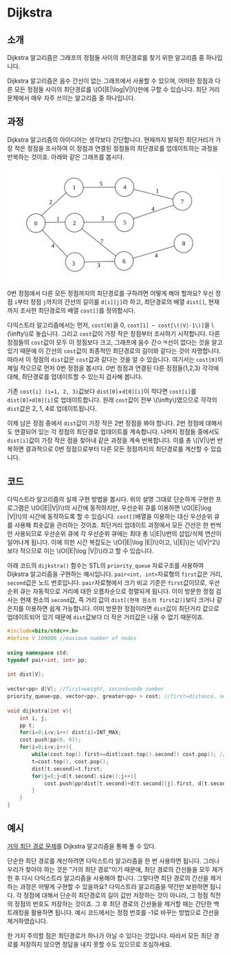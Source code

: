 # Dijkstra

## 소개

Dijkstra 알고리즘은 그래프의 정점들 사이의 최단경로를 찾기 위한 알고리즘 중 하나입니다.

Dijkstra 알고리즘은 음수 간선이 없는 그래프에서 사용할 수 있으며, 어떠한 정점과 다른 모든 정점들 사이의 최단경로를 \\(O(|E|\log|V|)\\)만에 구할 수 있습니다. 최단 거리 문제에서 매우 자주 쓰이는 알고리즘 중 하나입니다.

## 과정

Dijkstra 알고리즘의 아이디어는 생각보다 간단합니다. 현재까지 밝혀진 최단거리가 가장 작은 정점을 조사하여 이 정점과 연결된 정점들의 최단경로를 업데이트하는 과정을 반복하는 것이죠. 아래와 같은 그래프를 봅시다. 

<img src="./dijkstra/dijk1.svg" width = 500 >

0번 정점에서 다른 모든 정점까지의 최단경로를 구하려면 어떻게 해야 할까요? 우선 정점 `i`부터 정점 `j`까지의 간선의 길이를 `d[i][j]`라 하고, 최단경로의 배열 `dist[]`, 현재까지 조사한 최단경로의 배열 `cost[]`를 정의합시다. 

다익스트라 알고리즘에서는 먼저, `cost[0]`을 0, `cost[1] ~ cost[\(|V|-1\)]`을 \\(\infty\\)로 놓습니다. 그리고 `cost`값이 가장 작은 정점부터 조사하기 시작합니다. 다른 정점들의 `cost`값이 모두 이 정점보다 크고, 그래프에 음수 간ㅇㅋ선이 없다는 것을 알고 있기 때문에 이 간선의 `cost`값이 최종적인 최단경로의 길이와 같다는 것이 자명합니다. 따라서 이 정점의 `dist`값은 `cost`값과 같다는 것을 알 수 있습니다. 여기서는 `cost[0]`이 제일 작으므로 먼저 0번 정점을 봅시다. 0번 정점과 연결된 다른 정점들(1,2,3) 각각에 대해, 최단경로를 업데이트할 수 있는지 검사해 봅니다. 

기존 `cost[i] (i=1, 2, 3)`값보다 `dist[0]`+`d[0][i]`이 작다면 `cost[i]`를 `dist[0]+d[0][i]`로 업데이트합니다. 원래 `cost`값이 전부 \\(\infty\\)였으므로 각각의 `dist`값은 2, 1, 4로 업데이트됩니다. 

이제 남은 정점 중에서 `dist`값이 가장 작은 2번 정점을 봐야 합니다. 2번 정점에 대해서도 연결되어 있는 각 정점의 최단경로 업데이트를 계속합니다. 나머지 정점들 중에서도 `dist[i]`값이 가장 작은 점을 찾아내 같은 과정을 계속 반복합니다. 이를 총 \\(|V|\\)번 반복하면 결과적으로 0번 정점으로부터 다른 모든 정점까지의 최단경로를 계산할 수 있습니다.

## 코드

다익스트라 알고리즘의 실제 구현 방법을 봅시다. 위의 설명 그대로 단순하게 구현한 프로그램은 \\(O(|E||V|)\\)의 시간에 동작하지만, 우선순위 큐를 이용하면 \\(O(|E|\log |V|)\\)의 시간에 동작하도록 할 수 있습니다. `cost[]`배열을 이용하는 대신 우선순위 큐를 사용해 최솟값을 관리하는 것이죠.
최단거리 업데이트 과정에서 모든 간선은 한 번씩만 사용되므로 우선순위 큐에 각 우선순위 큐에는 최대 총 \\(|E|\\)번의 삽입/삭제 연산이 일어나게 됩니다. 이에 의한 시간 복잡도는 \\(O(|E|\log |E|)\\)이고, \\(|E|\\)는 \\(|V|^2\\)보다 작으므로 이는 \\(O(|E|\log |V|)\\)라고 할 수 있습니다.

아래 코드의 `dijkstra()` 함수는 STL의 `priority_queue` 자료구조를 사용하여 Dijkstra 알고리즘을 구현하는 예시입니다. `pair<int, int>`자료형의 `first`값은 거리, `second`값은 노드 번호입니다.
`pair`자료형에서 크기 비교 기준은 `first`값이므로, 우선순위 큐는 자동적으로 거리에 대한 오름차순으로 정렬되게 됩니다. 이미 방문한 정점 검사는 현재 원소의 `second`값, 즉 거리 값이 `dist[(현재 원소의 first값)]`보다 크거나 같은지를 이용하면 쉽게 가능합니다. 이미 방문한 정점이라면 `dist`값이 최단거리 값으로 업데이트되어 있기 때문에 `dist`값보다 더 작은 거리값은 나올 수 없기 때문이죠.

``` c++
#include<bits/stdc++.h>
#define V 100000 //maximum number of nodes

using namespace std;
typedef pair<int, int> pp;

int dist[V];

vector<pp> d[V]; //first=weight, second=node number
priority_queue<pp, vector<pp>, greater<pp> > cost; //first=distance, second=node number

void dijkstra(int v){
	int i, j;
	pp t;
	for(i=0;i<v;i++) dist[i]=INT_MAX;
	cost.push(pp(0, 0));
	for(i=0;i<v;i++){
		while(cost.top().first>=dist[cost.top().second]) cost.pop(); //delete already visited nodes
		t=cost.top(), cost.pop();
		dist[t.second]=t.first;
		for(j=0;j<d[t.second].size();j++){
			cost.push(pp(dist[t.second]+d[t.second][j].first, d[t.second][j].second));
		}
	}
}
```

## 예시

[거의 최단 경로 문제](https://www.acmicpc.net/problem/5719)를 Dijkstra 알고리즘을 통해 풀 수 있다.

단순한 최단 경로를 계산하려면 다익스트라 알고리즘을 한 번 사용하면 됩니다. 그러나 우리가 찾아야 하는 것은 "거의 최단 경로"이기 때문에, 최단 경로의 간선들을 모두 제거한 후 다시 다익스트라 알고리즘을 사용해야 합니다. 그렇다면 최단 경로의 간선을 제거하는 과정은 어떻게 구현할 수 있을까요? 다익스트라 알고리즘을 약간만 보완하면 됩니다. 각 정점에 대해서 단순히 최단경로의 길이 값만 저장하는 것이 아니라, 그 정점 직전의 정점의 번호도 저장하는 것이죠. 그 후 최단 경로의 간선들을 제거할 때는 간단한 백트래킹을 활용하면 됩니다. 예시 코드에서는 정점 번호를 -1로 바꾸는 방법으로 간선을 제거하였습니다.

한 가지 주의할 점은 최단경로가 하나가 아닐 수 있다는 것입니다. 따라서 모든 최단 경로를 저장하지 않으면 정답을 내지 못할 수도 있으므로 조심하세요.

